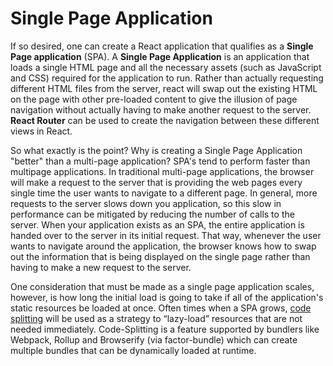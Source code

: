 # Single Page Application

If so desired, one can create a React application that qualifies as a **Single Page application** (SPA). A **Single Page Application** is an application that loads a single HTML page and all the necessary assets (such as JavaScript and CSS) required for the application to run. Rather than actually requesting different HTML files from the server, react will swap out the existing HTML on the page with other pre-loaded content to give the illusion of page navigation without actually having to make another request to the server. **React Router** can be used to create the navigation between these different views in React.

So what exactly is the point? Why is creating a Single Page Application "better" than a multi-page application? SPA's tend to perform faster than multipage applications. In traditional multi-page applications, the browser will make a request to the server that is providing the web pages every single time the user wants to navigate to a different page. In general, more requests to the server slows down you application, so this slow in performance can be mitigated by reducing the number of calls to the server. When your application exists as an SPA, the entire application is handed over to the server in its initial request. That way, whenever the user wants to navigate around the application, the browser knows how to swap out the information that is being displayed on the single page rather than having to make a new request to the server.

One consideration that must be made as a single page application scales, however, is how long the initial load is going to take if all of the application's static resources be loaded at once. Often times when a SPA grows, [code splitting](https://reactjs.org/docs/code-splitting.html) will be used as a strategy to “lazy-load” resources that are not needed immediately. Code-Splitting is a feature supported by bundlers like Webpack, Rollup and Browserify (via factor-bundle) which can create multiple bundles that can be dynamically loaded at runtime.
